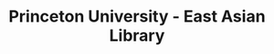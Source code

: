 ---
layout: repo
title: "Princeton University - East Asian Library"
id: 12837
permalink: repos/12837/
---
